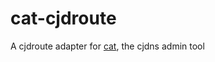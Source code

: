 cat-cjdroute
===

A cjdroute adapter for [cat](https://github.com/mawalu/cat-admin), the cjdns admin tool
